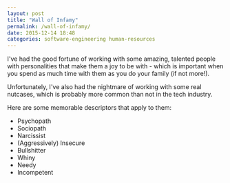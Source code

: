 ```yaml
---
layout: post
title: "Wall of Infamy"
permalink: /wall-of-infamy/
date: 2015-12-14 18:48
categories: software-engineering human-resources
---
```


I've had the good fortune of working with some amazing, talented people with personalities that make them a joy to be with - which is important when you spend as much time with them as you do your family (if not more!).

Unfortunately, I've also had the nightmare of working with some real nutcases, which is probably more common than not in the tech industry.

Here are some memorable descriptors that apply to them:

* Psychopath
* Sociopath
* Narcissist
* (Aggressively) Insecure
* Bullshitter
* Whiny
* Needy
* Incompetent